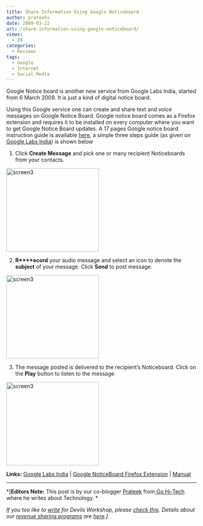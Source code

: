 ```yaml
---
title: Share Information Using Google Noticeboard
author: prateeks
date: 2009-03-22
url: /share-information-using-google-noticeboard/
views:
  - 29
categories:
  - Reviews
tags:
  - Google
  - Internet
  - Social Media
---
```

Google Notice board is another new service from Google Labs India, started from 6 March 2009. It is just a kind of digital notice board.

Using this Google service one can create and share text and voice messages on Google Notice Board. Google notice board comes as a Firefox extension and requires it to be installed on every computer where you want to get Google Notice Board updates. A 17 pages Google notice board instruction guide is available <a href="http://dl.google.com/noticeboard/noticeboard-userguide.pdf" onclick="_gaq.push(['_trackEvent', 'outbound-article', 'http://dl.google.com/noticeboard/noticeboard-userguide.pdf', 'here']);" target="_blank">here</a>, a simple three steps guide (as given on <a href="http://labs.google.co.in/noticeboard/index.html" onclick="_gaq.push(['_trackEvent', 'outbound-article', 'http://labs.google.co.in/noticeboard/index.html', 'Google Labs India']);" target="_blank">Google Labs India</a>) is shown below

1. Click **Create Message** and pick one or many recipient Noticeboards from your contacts.

<img class="aligncenter size-full wp-image-4983" title="Screen1" src="http://cdn.devilsworkshop.org/files/2009/03/screen1.gif" alt="screen3" width="245" height="220" />

2. **R****ecord** your audio message and select an icon to denote the **subject** of your message. Click **Send** to post message.  
<img class="aligncenter size-full wp-image-4983" title="screen2" src="http://cdn.devilsworkshop.org/files/2009/03/screen2.gif" alt="screen3" width="245" height="220" />

3. The message posted is delivered to the recipient’s Noticeboard. Click on the **Play** button to listen to the message  
<img class="aligncenter size-full wp-image-4983" title="screen3" src="http://cdn.devilsworkshop.org/files/2009/03/screen3.gif" alt="screen3" width="245" height="220" />

**Links:** <a href="http://labs.google.co.in/noticeboard/" onclick="_gaq.push(['_trackEvent', 'outbound-article', 'http://labs.google.co.in/noticeboard/', 'Google Labs India']);" title="Google Labs - NoticeBoard"  target="_blank">Google Labs India</a> | <a href="https://dl-ssl.google.com/noticeboard/noticeboard.xpi" onclick="_gaq.push(['_trackEvent', 'outbound-article', 'https://dl-ssl.google.com/noticeboard/noticeboard.xpi', 'Google NoticeBoard Firefox Extension']);" title="Download Firefox Extension Directly"  target="_blank">Google NoticeBoard Firefox Extension</a> | <a href="http://dl.google.com/noticeboard/noticeboard-userguide.pdf" onclick="_gaq.push(['_trackEvent', 'outbound-article', 'http://dl.google.com/noticeboard/noticeboard-userguide.pdf', 'Manual']);" title="Download User Manual"  target="_self">Manual</a>

* * *

*[**Editors Note:** This post is by our co-blogger <a href="http://gohi-tech.blogspot.com/" onclick="_gaq.push(['_trackEvent', 'outbound-article', 'http://gohi-tech.blogspot.com/', 'Prateek']);" >Prateek</a> from<a href="http://gohi-tech.blogspot.com/" onclick="_gaq.push(['_trackEvent', 'outbound-article', 'http://gohi-tech.blogspot.com/', ' Go Hi-Tech']);" > Go Hi-Tech</a> where he writes about Technology. *</p> 

*If you too like to [write][1] for Devils Workshop, please [check this][1]. Details about our [revenue sharing programs][1] are [here][1].]*

 [1]: http://devilsworkshop.org/join-dw/
